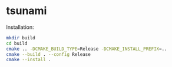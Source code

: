 # tsunami

Installation:

```bash
mkdir build
cd build
cmake .. -DCMAKE_BUILD_TYPE=Release -DCMAKE_INSTALL_PREFIX=..
cmake --build . --config Release
cmake --install .
```